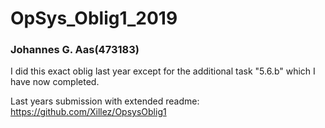 # OpSys_Oblig1_2019
### Johannes G. Aas(473183)

I did this exact oblig last year except for the additional task "5.6.b" which I have now completed.

Last years submission with extended readme: https://github.com/Xillez/OpsysOblig1
